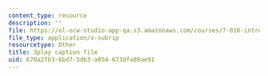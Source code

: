 ```yaml
---
content_type: resource
description: ''
file: https://ol-ocw-studio-app-qa.s3.amazonaws.com/courses/7-016-introductory-biology-fall-2018/670a2fb36bd75db3a054673dfa80ae91_kVu37T6sB_E.vtt
file_type: application/x-subrip
resourcetype: Other
title: 3play caption file
uid: 670a2fb3-6bd7-5db3-a054-673dfa80ae91
---
```

